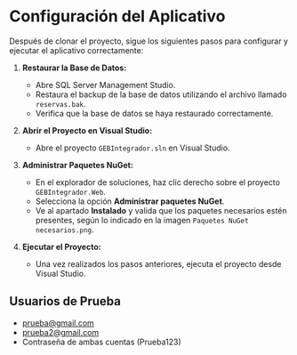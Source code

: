 # Configuración del Aplicativo

Después de clonar el proyecto, sigue los siguientes pasos para configurar y ejecutar el aplicativo correctamente:

1. **Restaurar la Base de Datos:**
   - Abre SQL Server Management Studio.
   - Restaura el backup de la base de datos utilizando el archivo llamado `reservas.bak`.
   - Verifica que la base de datos se haya restaurado correctamente.

2. **Abrir el Proyecto en Visual Studio:**
   - Abre el proyecto `GEBIntegrador.sln` en Visual Studio.

3. **Administrar Paquetes NuGet:**
   - En el explorador de soluciones, haz clic derecho sobre el proyecto `GEBIntegrador.Web`.
   - Selecciona la opción **Administrar paquetes NuGet**.
   - Ve al apartado **Instalado** y valida que los paquetes necesarios estén presentes, según lo indicado en la imagen `Paquetes NuGet necesarios.png`.

4. **Ejecutar el Proyecto:**
   - Una vez realizados los pasos anteriores, ejecuta el proyecto desde Visual Studio.
  
## Usuarios de Prueba
- prueba@gmail.com
- prueba2@gmail.com
- Contraseña de ambas cuentas (Prueba123)
